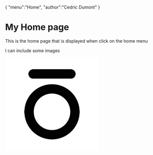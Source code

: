 {
    "menu":"Home",
    "author":"Cedric Dumont"
}

# My Home page

This is the home page that is displayed when click on the home menu

I can include some images

![insert images too](../images/nono-icon-black-500.png)
